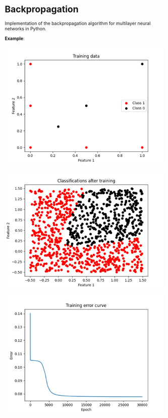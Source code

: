 # Backpropagation

Implementation of the backpropagation algorithm for multilayer neural networks in Python.



**Example**:

![Training data](training_data.png)


![Example of classification](classifications.png)


![Training error example](errorcurve.png)
